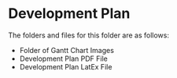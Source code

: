 # Development Plan
The folders and files for this folder are as follows:
- Folder of Gantt Chart Images
- Development Plan PDF File 
- Development Plan LatEx File
